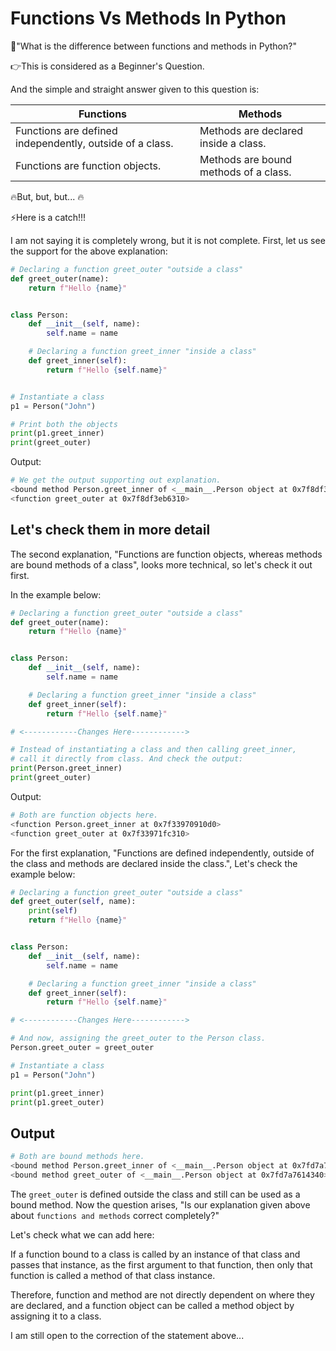# Functions Vs Methods In Python

🙋"What is the difference between functions and methods in Python?"

👉This is considered as a Beginner's Question.

And the simple and straight answer given to this question is:

|Functions|Methods|
|-----------------|-------------------|
|Functions are defined independently, outside of a class.|Methods are declared inside a class.|
|Functions are function objects.|Methods are bound methods of a class.|

🔥But, but, but... 🔥

⚡Here is a catch!!!

I am not saying it is completely wrong, but it is not complete. First, let us see the support for the above explanation:

```python
# Declaring a function greet_outer "outside a class"
def greet_outer(name):
    return f"Hello {name}"


class Person:
    def __init__(self, name):
        self.name = name

    # Declaring a function greet_inner "inside a class"
    def greet_inner(self):
        return f"Hello {self.name}"


# Instantiate a class
p1 = Person("John")

# Print both the objects
print(p1.greet_inner)
print(greet_outer)
```

Output:

```bash
# We get the output supporting out explanation.
<bound method Person.greet_inner of <__main__.Person object at 0x7f8df3e57c40>>
<function greet_outer at 0x7f8df3eb6310>
```

## Let's check them in more detail

The second explanation, "Functions are function objects, whereas methods are bound methods of a class", looks more technical, so let's check it out first.

In the example below:

```python
# Declaring a function greet_outer "outside a class"
def greet_outer(name):
    return f"Hello {name}"


class Person:
    def __init__(self, name):
        self.name = name

    # Declaring a function greet_inner "inside a class"
    def greet_inner(self):
        return f"Hello {self.name}"

# <------------Changes Here------------>

# Instead of instantiating a class and then calling greet_inner,
# call it directly from class. And check the output:
print(Person.greet_inner)
print(greet_outer)
```

Output:

```bash
# Both are function objects here.
<function Person.greet_inner at 0x7f33970910d0>
<function greet_outer at 0x7f33971fc310>
```

For the first explanation, "Functions are defined independently, outside of the class and methods are declared inside the class.", Let's check the example below:

```python
# Declaring a function greet_outer "outside a class"
def greet_outer(self, name):
    print(self)
    return f"Hello {name}"


class Person:
    def __init__(self, name):
        self.name = name

    # Declaring a function greet_inner "inside a class"
    def greet_inner(self):
        return f"Hello {self.name}"

# <------------Changes Here------------>

# And now, assigning the greet_outer to the Person class.
Person.greet_outer = greet_outer

# Instantiate a class
p1 = Person("John")

print(p1.greet_inner)
print(p1.greet_outer)
```

## Output

```bash
# Both are bound methods here.
<bound method Person.greet_inner of <__main__.Person object at 0x7fd7a7614340>>
<bound method greet_outer of <__main__.Person object at 0x7fd7a7614340>>
```

The `greet_outer` is defined outside the class and still can be used as a bound method. Now the question arises, "Is our explanation given above about `functions and methods` correct completely?"

Let's check what we can add here:

If a function bound to a class is called by an instance of that class and passes that instance, as the first argument to that function, then only that function is called a method of that class instance.

Therefore, function and method are not directly dependent on where they are declared, and a function object can be called a method object by assigning it to a class.

I am still open to the correction of the statement above...
